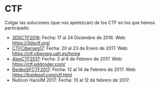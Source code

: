 # CTF

Colgar las soluciones (que nos apetezcan) de los CTF en los que hemos participado:

- [3DSCTF2016](https://github.com/g4ngli0s/CTF/tree/master/3DSCTF2016): 
  Fecha: 17 al 24 Diciembre de 2016.
  Web: https://3dsctf.org/
- [CTFCiberseg17](https://github.com/g4ngli0s/CTF/tree/master/CTFCiberseg17):
  Fecha: 20 al 23 de Enero de 2017.
  Web: https://ctf.ciberseg.uah.es/home
- [AlexCTF2017](https://github.com/g4ngli0s/CTF/tree/master/AlexCTF2017):
  Fecha: 3 al 6 de Febrero de 2017.
  Web: https://ctf.oddcoder.com/
- [BsidesSFCTF2017](https://github.com/g4ngli0s/CTF/tree/master/BsidesSFCTF2017):
  Fecha: 12 al 14 de Febrero de 2017.
  Web: https://bsidessf.com/ctf.html
- Nullcon HackIM 2017: Fecha: 10 al 12 de febrero de 2017.
